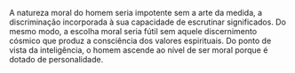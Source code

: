 ﻿A natureza moral do homem seria impotente sem a arte da medida, a discriminação incorporada à sua capacidade de escrutinar significados. Do mesmo modo, a escolha moral seria fútil sem aquele discernimento cósmico que produz a consciência dos valores espirituais. Do ponto de vista da inteligência, o homem ascende ao nível de ser moral porque é dotado de personalidade.